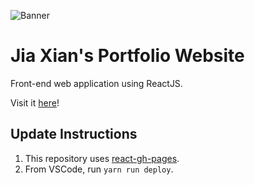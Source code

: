 ![Banner](https://i.imgur.com/1OqLKEn.png)

# Jia Xian's Portfolio Website

Front-end web application using ReactJS.

Visit it [here](koh-jx.github.io)!

## Update Instructions

1. This repository uses [react-gh-pages](https://github.com/gitname/react-gh-pages).
2. From VSCode, run `yarn run deploy`.
